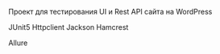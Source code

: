Проект для тестирования UI и Rest API сайта на WordPress

JUnit5
Httpclient
Jackson
Hamcrest

Allure

